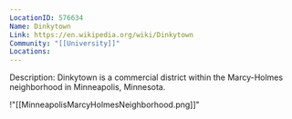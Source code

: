 ```yaml
---
LocationID: 576634
Name: Dinkytown
Link: https://en.wikipedia.org/wiki/Dinkytown 
Community: "[[University]]"
Locations: 
---
```


Description:
Dinkytown is a commercial district within the Marcy-Holmes neighborhood in Minneapolis, Minnesota.

!"[[MinneapolisMarcyHolmesNeighborhood.png]]"